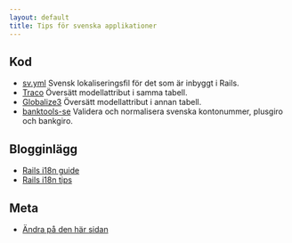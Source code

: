 ```yaml
---
layout: default
title: Tips för svenska applikationer
---
```


## Kod

* [sv.yml](https://github.com/svenfuchs/rails-i18n/blob/master/rails/locale/sv.yml)
  Svensk lokaliseringsfil för det som är inbyggt i Rails.
* [Traco](https://github.com/barsoom/traco)
  Översätt modellattribut i samma tabell.
* [Globalize3](https://github.com/svenfuchs/globalize3)
  Översätt modellattribut i annan tabell.
* [banktools-se](https://github.com/barsoom/banktools-se)
  Validera och normalisera svenska kontonummer, plusgiro och bankgiro.

## Blogginlägg

* [Rails i18n guide](http://guides.rubyonrails.org/i18n.html)
* [Rails i18n tips](http://henrik.nyh.se/2012/07/rails-i18n-tips/)

## Meta

* [Ändra på den här sidan](https://github.com/rails-se/rails-se.github.com/edit/master/resources.md)

